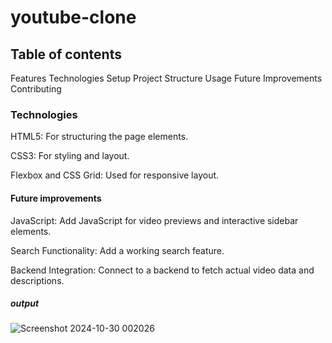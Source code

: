 # youtube-clone


## Table of contents

Features
Technologies
Setup
Project Structure
Usage
Future Improvements
Contributing

### Technologies


HTML5: For structuring the page elements.

CSS3: For styling and layout.

Flexbox and CSS Grid: Used for responsive layout.

#### Future improvements

JavaScript: Add JavaScript for video previews and interactive sidebar elements.

Search Functionality: Add a working search feature.

Backend Integration: Connect to a backend to fetch actual video data and descriptions.

##### output



![Screenshot 2024-10-30 002026](https://github.com/user-attachments/assets/6c36c274-af14-4f35-acb3-7f3093b995f4)
